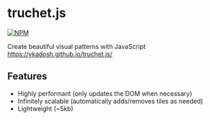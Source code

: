 # truchet.js
[![NPM](https://nodei.co/npm/truchet.png)](https://www.npmjs.com/package/truchet)

Create beautiful visual patterns with JavaScript https://ykadosh.github.io/truchet.js/

## Features
* Highly performant (only updates the DOM when necessary)
* Infinitely scalable (automatically adds/removes tiles as needed)
* Lightweight (~5kb)